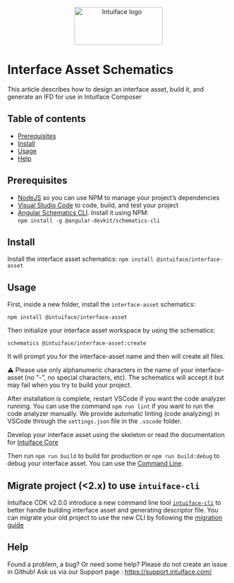 <p align="center">
  <a href="https://www.intuiface.com//">
    <img src="https://assets-global.website-files.com/6090f790a8effe00c12b39d0/6090f790a8effef0002b3c56_Intuiface%20logo%20animated.gif" alt="Intuiface logo" width="200" height="86">
  </a>
</p>

# Interface Asset Schematics 
This article describes how to design an interface asset, build it, and generate an IFD for use in Intuiface Composer

## Table of contents

- [Prerequisites](#prerequisites)
- [Install](#install)
- [Usage](#usage)
- [Help](#help)

## Prerequisites

- [NodeJS](https://nodejs.org/) so you can use NPM to manage your project’s dependencies
- [Visual Studio Code](https://code.visualstudio.com/) to code, build, and test your project
- [Angular Schematics CLI](https://www.npmjs.com/package/@angular-devkit/schematics-cli). Install it using NPM:  
`npm install -g @angular-devkit/schematics-cli`

## Install
Install the interface asset schematics: 
    `npm install @intuiface/interface-asset`

## Usage
First, inside a new folder, install the `interface-asset` schematics:
```
npm install @intuiface/interface-asset
```

Then initialize your interface asset workspace by using the schematics:  
```
schematics @intuiface/interface-asset:create
``` 
It will prompt you for the interface-asset name and then will create all files.

⚠️ Please use only alphanumeric characters in the name of your interface-asset (no "-", no special characters, etc). The schematics will accept it but may fail when you try to build your project.

After installation is complete, restart VSCode if you want the code analyzer running. You can use the command `npm run lint` if you want to run the code analyzer manually. We provide automatic linting (code analyzing) in VSCode through the `settings.json` file in the `.vscode` folder.

Develop your interface asset using the skeleton or read the documentation for [Intuiface Core](/docs/core/README.md)

Then run `npm run build` to build for production or `npm run build:debug` to debug your interface asset. You can use the [Command Line](/libs/cli/README.md).

## Migrate project (<2.x) to use `intuiface-cli`
Intuiface CDK v2.0.0 introduce a new command line tool [`intuiface-cli`](/libs/cli/README.md) to better handle building interface asset and generating descriptor file. You can migrate your old project to use the new CLI by following the [migration guide](/libs/cli/README.md#migration-to-v2)

## Help

Found a problem, a bug? Or need some help? 
Please do not create an issue in Github! Ask us via our Support page : https://support.intuiface.com/